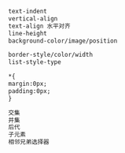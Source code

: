 ```markdown
text-indent
vertical-align
text-align 水平对齐
line-height
background-color/image/position
```

```markdown
border-style/color/width
list-style-type
```

```markdown
*{
margin:0px;
padding:0px;
}
```

```markdown
交集
并集
后代
子元素
相邻兄弟选择器
```

